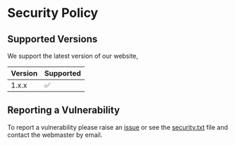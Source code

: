 # Security Policy



## Supported Versions

We support the latest version of our website, 

| Version | Supported          |
| ------- | ------------------ |
| 1.x.x   | :white_check_mark: |

## Reporting a Vulnerability

To report a vulnerability please raise an [issue](https://github.com/CLCStriders/striders/issues) or see the [security.txt](https://clcstriders-runningclub.co.uk/.well-known/security.txt) file and contact the webmaster by email.
